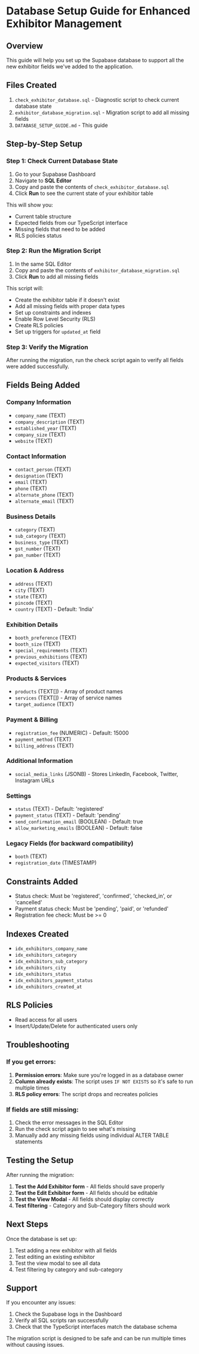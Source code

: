 # Database Setup Guide for Enhanced Exhibitor Management

## Overview
This guide will help you set up the Supabase database to support all the new exhibitor fields we've added to the application.

## Files Created
1. `check_exhibitor_database.sql` - Diagnostic script to check current database state
2. `exhibitor_database_migration.sql` - Migration script to add all missing fields
3. `DATABASE_SETUP_GUIDE.md` - This guide

## Step-by-Step Setup

### Step 1: Check Current Database State
1. Go to your Supabase Dashboard
2. Navigate to **SQL Editor**
3. Copy and paste the contents of `check_exhibitor_database.sql`
4. Click **Run** to see the current state of your exhibitor table

This will show you:
- Current table structure
- Expected fields from our TypeScript interface
- Missing fields that need to be added
- RLS policies status

### Step 2: Run the Migration Script
1. In the same SQL Editor
2. Copy and paste the contents of `exhibitor_database_migration.sql`
3. Click **Run** to add all missing fields

This script will:
- Create the exhibitor table if it doesn't exist
- Add all missing fields with proper data types
- Set up constraints and indexes
- Enable Row Level Security (RLS)
- Create RLS policies
- Set up triggers for `updated_at` field

### Step 3: Verify the Migration
After running the migration, run the check script again to verify all fields were added successfully.

## Fields Being Added

### Company Information
- `company_name` (TEXT)
- `company_description` (TEXT)
- `established_year` (TEXT)
- `company_size` (TEXT)
- `website` (TEXT)

### Contact Information
- `contact_person` (TEXT)
- `designation` (TEXT)
- `email` (TEXT)
- `phone` (TEXT)
- `alternate_phone` (TEXT)
- `alternate_email` (TEXT)

### Business Details
- `category` (TEXT)
- `sub_category` (TEXT)
- `business_type` (TEXT)
- `gst_number` (TEXT)
- `pan_number` (TEXT)

### Location & Address
- `address` (TEXT)
- `city` (TEXT)
- `state` (TEXT)
- `pincode` (TEXT)
- `country` (TEXT) - Default: 'India'

### Exhibition Details
- `booth_preference` (TEXT)
- `booth_size` (TEXT)
- `special_requirements` (TEXT)
- `previous_exhibitions` (TEXT)
- `expected_visitors` (TEXT)

### Products & Services
- `products` (TEXT[]) - Array of product names
- `services` (TEXT[]) - Array of service names
- `target_audience` (TEXT)

### Payment & Billing
- `registration_fee` (NUMERIC) - Default: 15000
- `payment_method` (TEXT)
- `billing_address` (TEXT)

### Additional Information
- `social_media_links` (JSONB) - Stores LinkedIn, Facebook, Twitter, Instagram URLs

### Settings
- `status` (TEXT) - Default: 'registered'
- `payment_status` (TEXT) - Default: 'pending'
- `send_confirmation_email` (BOOLEAN) - Default: true
- `allow_marketing_emails` (BOOLEAN) - Default: false

### Legacy Fields (for backward compatibility)
- `booth` (TEXT)
- `registration_date` (TIMESTAMP)

## Constraints Added
- Status check: Must be 'registered', 'confirmed', 'checked_in', or 'cancelled'
- Payment status check: Must be 'pending', 'paid', or 'refunded'
- Registration fee check: Must be >= 0

## Indexes Created
- `idx_exhibitors_company_name`
- `idx_exhibitors_category`
- `idx_exhibitors_sub_category`
- `idx_exhibitors_city`
- `idx_exhibitors_status`
- `idx_exhibitors_payment_status`
- `idx_exhibitors_created_at`

## RLS Policies
- Read access for all users
- Insert/Update/Delete for authenticated users only

## Troubleshooting

### If you get errors:
1. **Permission errors**: Make sure you're logged in as a database owner
2. **Column already exists**: The script uses `IF NOT EXISTS` so it's safe to run multiple times
3. **RLS policy errors**: The script drops and recreates policies

### If fields are still missing:
1. Check the error messages in the SQL Editor
2. Run the check script again to see what's missing
3. Manually add any missing fields using individual ALTER TABLE statements

## Testing the Setup

After running the migration:

1. **Test the Add Exhibitor form** - All fields should save properly
2. **Test the Edit Exhibitor form** - All fields should be editable
3. **Test the View Modal** - All fields should display correctly
4. **Test filtering** - Category and Sub-Category filters should work

## Next Steps

Once the database is set up:

1. Test adding a new exhibitor with all fields
2. Test editing an existing exhibitor
3. Test the view modal to see all data
4. Test filtering by category and sub-category

## Support

If you encounter any issues:
1. Check the Supabase logs in the Dashboard
2. Verify all SQL scripts ran successfully
3. Check that the TypeScript interfaces match the database schema

The migration script is designed to be safe and can be run multiple times without causing issues. 
